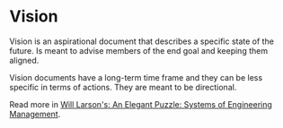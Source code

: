 # Vision

Vision is an aspirational document that describes a specific state of the future. Is meant to advise members of the end goal and keeping them aligned.

Vision documents have a long-term time frame and they can be less specific in terms of actions. They are meant to be directional.

Read more in [Will Larson's: An Elegant Puzzle: Systems of Engineering Management](https://www.amazon.com/Elegant-Puzzle-Systems-Engineering-Management/dp/1732265186).
